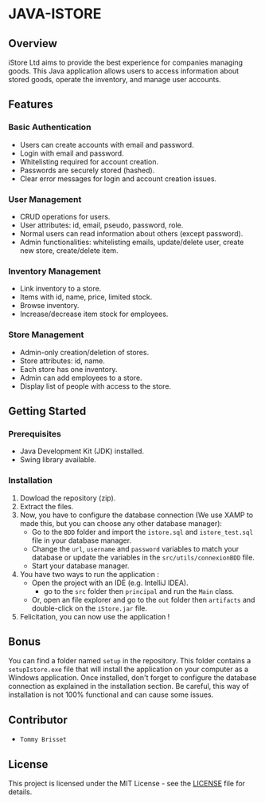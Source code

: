# JAVA-ISTORE

## Overview
iStore Ltd aims to provide the best experience for companies managing goods. This Java application allows users to access information about stored goods, operate the inventory, and manage user accounts.

## Features

### Basic Authentication
- Users can create accounts with email and password.
- Login with email and password.
- Whitelisting required for account creation.
- Passwords are securely stored (hashed).
- Clear error messages for login and account creation issues.

### User Management
- CRUD operations for users.
- User attributes: id, email, pseudo, password, role.
- Normal users can read information about others (except password).
- Admin functionalities: whitelisting emails, update/delete user, create new store, create/delete item.

### Inventory Management
- Link inventory to a store.
- Items with id, name, price, limited stock.
- Browse inventory.
- Increase/decrease item stock for employees.

### Store Management
- Admin-only creation/deletion of stores.
- Store attributes: id, name.
- Each store has one inventory.
- Admin can add employees to a store.
- Display list of people with access to the store.

## Getting Started

### Prerequisites
- Java Development Kit (JDK) installed.
- Swing library available.

### Installation
1. Dowload the repository (zip).
2. Extract the files.
3. Now, you have to configure the database connection (We use XAMP to made this, but you can choose any other database manager):
    - Go to the `BDD` folder and import the `istore.sql` and `istore_test.sql` file in your database manager.
    - Change the `url`, `username` and `password` variables to match your database or update the variables in the `src/utils/connexionBDD` file.
    - Start your database manager.
4. You have two ways to run the application :
    - Open the project with an IDE (e.g. IntelliJ IDEA).
      - go to the `src` folder then `principal` and run the `Main` class.
    - Or, open an file explorer and go to the `out` folder then `artifacts` and double-click on the `iStore.jar` file.
5. Felicitation, you can now use the application !

## Bonus 

You can find a folder named `setup` in the repository. This folder contains a `setupIstore.exe` file that will install the application on your computer as a Windows application.
Once installed, don't forget to configure the database connection as explained in the installation section.
Be careful, this way of installation is not 100% functional and can cause some issues.

## Contributor
- `Tommy Brisset`


## License
This project is licensed under the MIT License - see the [LICENSE](LICENSE) file for details.
